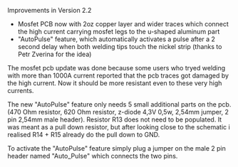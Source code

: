 Improvements in Version 2.2

- Mosfet PCB now with 2oz copper layer and wider traces which connect the high current carrying mosfet legs to the u-shaped aluminum part
- "AutoPulse" feature, which automatically activates a pulse after a 2 second delay when both welding tips touch the nickel strip (thanks to Petr Zverina for the idea)


The mosfet pcb update was done because some users who tryed welding with more than 1000A current reported that the pcb traces got damaged by the high current. Now it should be more resistant even to these very high currents.

The new "AutoPulse" feature only needs 5 small additional parts on the pcb. (470 Ohm resistor, 620 Ohm resistor, z-diode 4,3V 0,5w, 2,54mm jumper, 2 pin 2,54mm male header). Resistor R13 does not need to be populated. It was meant as a pull down resistor, but after looking close to the schematic i realised R14 + R15 already do the pull down to GND.

To activate the "AutoPulse" feature simply plug a jumper on the male 2 pin header named "Auto_Pulse" which connects the two pins.
